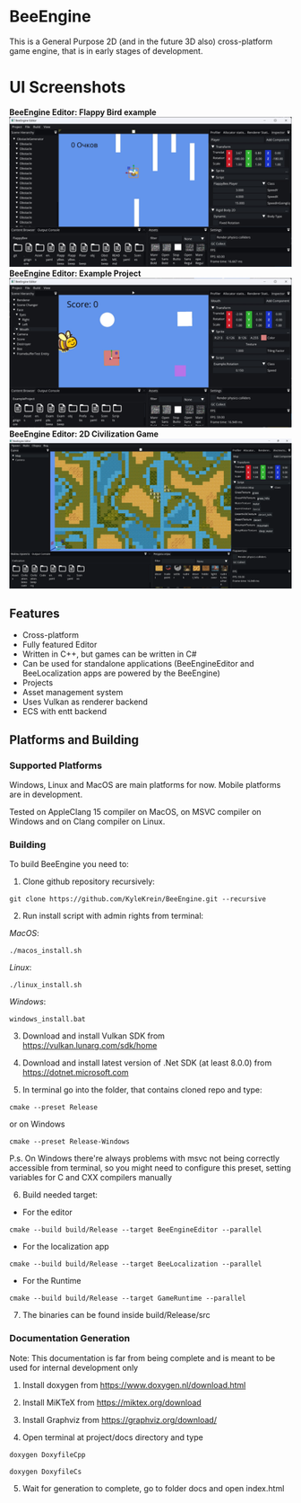 # BeeEngine
This is a General Purpose 2D (and in the future 3D also) cross-platform game engine, that is in early stages of development.

# UI Screenshots
**BeeEngine Editor: Flappy Bird example**
![BeeEngine Editor UI Game Example](screenshots/MainUI.jpg)
**BeeEngine Editor: Example Project**
![BeeEngine Editor Example Project](screenshots/MainUI2.jpg)
**BeeEngine Editor: 2D Civilization Game**
![BeeEngine Editor 2D Civilization Game](screenshots/MainUI3.png)

## Features

- Cross-platform
- Fully featured Editor
- Written in C++, but games can be written in C#
- Can be used for standalone applications (BeeEngineEditor and BeeLocalization apps are powered by the BeeEngine)
- Projects
- Asset management system
- Uses Vulkan as renderer backend
- ECS with entt backend

## Platforms and Building

### Supported Platforms
Windows, Linux and MacOS are main platforms for now. Mobile platforms are in development.

Tested on AppleClang 15 compiler on MacOS, on MSVC compiler on Windows and on Clang compiler on Linux.

### Building
To build BeeEngine you need to:
1) Clone github repository recursively:
~~~
git clone https://github.com/KyleKrein/BeeEngine.git --recursive
~~~
2) Run install script with admin rights from terminal:

*MacOS*:
~~~
./macos_install.sh
~~~
*Linux*:
~~~
./linux_install.sh
~~~
*Windows*:
~~~
windows_install.bat
~~~

3) Download and install Vulkan SDK from https://vulkan.lunarg.com/sdk/home

4) Download and install latest version of .Net SDK (at least 8.0.0) from https://dotnet.microsoft.com

5) In terminal go into the folder, that contains cloned repo and type:

~~~
cmake --preset Release
~~~
or on Windows
~~~
cmake --preset Release-Windows
~~~

P.s. On Windows there're always problems with msvc not being correctly accessible from terminal, so you might need to configure this preset, setting variables for C and CXX compilers manually

6) Build needed target:
- For the editor
~~~
cmake --build build/Release --target BeeEngineEditor --parallel
~~~
- For the localization app
~~~
cmake --build build/Release --target BeeLocalization --parallel
~~~
- For the Runtime
~~~
cmake --build build/Release --target GameRuntime --parallel
~~~

7) The binaries can be found inside build/Release/src

### Documentation Generation
Note: This documentation is far from being complete and is meant to be used for internal development only

1) Install doxygen from https://www.doxygen.nl/download.html

2) Install MiKTeX from https://miktex.org/download

3) Install Graphviz from https://graphviz.org/download/

4) Open terminal at project/docs directory and type

~~~
doxygen DoxyfileCpp
~~~

~~~
doxygen DoxyfileCs
~~~

5) Wait for generation to complete, go to folder docs and open index.html